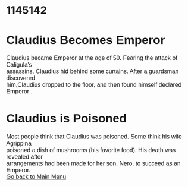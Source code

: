 # 1145142
<!DOCTYPE html>
<html>
<head>
<title>Claudius Becomes Emperor</title>
</head>
<body>
<font style = "font-family:arial" size=3>

<h1>Claudius Becomes Emperor</h1>
<p>Claudius became Emperor at the age of 50. Fearing the attack of Caligula's <br>assassins, Claudius hid behind some curtains. After a guardsman discovered <br>him,Claudius dropped to the floor, and then found himself declared Emperor .</p>

<h1>Claudius is Poisoned</h1>
<p>
Most people think that Claudius was poisoned. Some think his wife Agrippina<br>poisoned a dish of mushrooms (his favorite food). His death was revealed after<br>arrangements had been made for her son, Nero, to succeed as an Emperor.
<br><a href="https://github.com/35635656356/114514.git">Go back to Main Menu</a>
</p>


</body>
</html>


